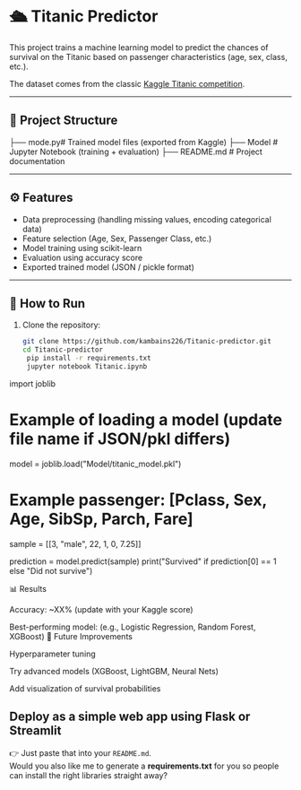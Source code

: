 # 🛳️ Titanic Predictor

This project trains a machine learning model to predict the chances of survival on the Titanic based on passenger characteristics (age, sex, class, etc.).  

The dataset comes from the classic [Kaggle Titanic competition](https://www.kaggle.com/c/titanic).  

---

## 📂 Project Structure
├── mode.py# Trained model files (exported from Kaggle)
├── Model # Jupyter Notebook (training + evaluation)
├── README.md # Project documentation


---

## ⚙️ Features
- Data preprocessing (handling missing values, encoding categorical data)  
- Feature selection (Age, Sex, Passenger Class, etc.)  
- Model training using scikit-learn  
- Evaluation using accuracy score  
- Exported trained model (JSON / pickle format)  

---

## 🚀 How to Run

1. Clone the repository:
   ```bash
   git clone https://github.com/kambains226/Titanic-predictor.git
   cd Titanic-predictor
    pip install -r requirements.txt
    jupyter notebook Titanic.ipynb

import joblib

# Example of loading a model (update file name if JSON/pkl differs)
model = joblib.load("Model/titanic_model.pkl")

# Example passenger: [Pclass, Sex, Age, SibSp, Parch, Fare]
sample = [[3, "male", 22, 1, 0, 7.25]]

prediction = model.predict(sample)
print("Survived" if prediction[0] == 1 else "Did not survive")

📊 Results

Accuracy: ~XX% (update with your Kaggle score)

Best-performing model: (e.g., Logistic Regression, Random Forest, XGBoost)
🔮 Future Improvements

Hyperparameter tuning

Try advanced models (XGBoost, LightGBM, Neural Nets)

Add visualization of survival probabilities

Deploy as a simple web app using Flask or Streamlit
---

👉 Just paste that into your `README.md`.  
Would you also like me to generate a **requirements.txt** for you so people can install the right libraries straight away?
